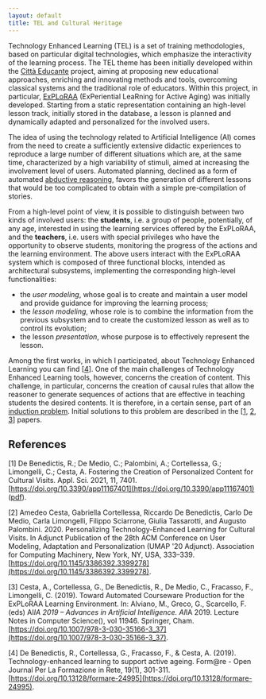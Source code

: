 ```yaml
---
layout: default
title: TEL and Cultural Heritage
---
```


Technology Enhanced Learning (TEL) is a set of training methodologies, based on particular digital technologies, which emphasize the interactivity of the learning process. The TEL theme has been initially developed within the [Città Educante](http://www.cittaeducante.it) project, aiming at proposing new educational approaches, enriching and innovating methods and tools,
overcoming classical systems and the traditional role of educators. Within this project, in particular, [ExPLoRAA](https://github.com/pstlab/ExPLoRAA) (ExPeriential LeaRning for Active Aging) was initially developed. Starting from a static representation containing an high-level lesson track, initially stored in the database, a lesson is planned and dynamically adapted and personalized for the involved users.

The idea of using the technology related to Artificial Intelligence (AI) comes from the need to create a sufficiently extensive didactic experiences to reproduce a large number of different situations which are, at the same time, characterized by a high variability of stimuli, aimed at increasing the involvement level of users. Automated planning, declined as a form of automated [abductive reasoning](/research/#abductive-reasoning), favors the generation of different lessons that would be too complicated to obtain with a simple pre-compilation of stories.

From a high-level point of view, it is possible to distinguish between two kinds of involved users: the **students**, i.e. a group of people, potentially, of any age, interested in using the learning services offered by the ExPLoRAA, and the **teachers**, i.e. users with special privileges who have the opportunity to observe students, monitoring the progress of the actions and the learning environment. The above users interact with the ExPLoRAA system which is composed of three functional blocks, intended as architectural subsystems, implementing the corresponding high-level functionalities:
 - the *user modeling*, whose goal is to create and maintain a user model and provide guidance for improving the learning process;
 - the *lesson modeling*, whose role is to combine the information from the previous subsystem and to create the customized lesson as well as to control its evolution;
 - the lesson *presentation*, whose purpose is to effectively represent the lesson.

Among the first works, in which I participated, about Technology Enhanced Learning you can find \[[4](#r4)\]. One of the main challenges of Technology Enhanced Learning tools, however, concerns the creation of content. This challenge, in particular, concerns the creation of causal rules that allow the reasoner to generate sequences of actions that are effective in teaching students the desired contents. It is therefore, in a certain sense, part of an [induction problem](/research/#inductive-reasoning). Initial solutions to this problem are described in the \[[1](#r1), [2](#r2), [3](#r3)\] papers.

## References

[<a name="r1"></a>1] De Benedictis, R.; De Medio, C.; Palombini, A.; Cortellessa, G.; Limongelli, C.; Cesta, A. Fostering the Creation of Personalized Content for Cultural Visits. Appl. Sci. 2021, 11, 7401. [https://doi.org/10.3390/app11167401](https://doi.org/10.3390/app11167401) ([pdf](https://www.mdpi.com/2076-3417/11/16/7401/pdf?version=1628748639)).

[<a name="r2"></a>2] Amedeo Cesta, Gabriella Cortellessa, Riccardo De Benedictis, Carlo De Medio, Carla Limongelli, Filippo Sciarrone, Giulia Tassarotti, and Augusto Palombini. 2020. Personalizing Technology-Enhanced Learning for Cultural Visits. In Adjunct Publication of the 28th ACM Conference on User Modeling, Adaptation and Personalization (UMAP '20 Adjunct). Association for Computing Machinery, New York, NY, USA, 333–339. [https://doi.org/10.1145/3386392.3399278](https://doi.org/10.1145/3386392.3399278).

[<a name="r3"></a>3] Cesta, A., Cortellessa, G., De Benedictis, R., De Medio, C., Fracasso, F., Limongelli, C. (2019). Toward Automated Courseware Production for the ExPLoRAA Learning Environment. In: Alviano, M., Greco, G., Scarcello, F. (eds) AI*IA 2019 – Advances in Artificial Intelligence. AI*IA 2019. Lecture Notes in Computer Science(), vol 11946. Springer, Cham. [https://doi.org/10.1007/978-3-030-35166-3_37](https://doi.org/10.1007/978-3-030-35166-3_37).

[<a name="r4"></a>4] De Benedictis, R., Cortellessa, G., Fracasso, F., & Cesta, A. (2019). Technology-enhanced learning to support active ageing. Form@re - Open Journal Per La Formazione in Rete, 19(1), 301-311. [https://doi.org/10.13128/formare-24995](https://doi.org/10.13128/formare-24995).